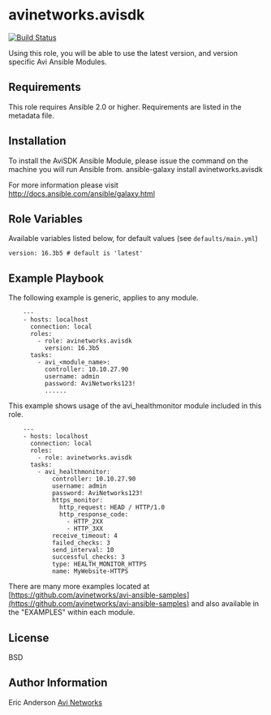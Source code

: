 # avinetworks.avisdk
[![Build Status](https://travis-ci.org/avinetworks/ansible-role-avisdk.svg?branch=master)](https://travis-ci.org/avinetworks/ansible-role-avisdk)

Using this role, you will be able to use the latest version, and version specific Avi Ansible Modules.

## Requirements

This role requires Ansible 2.0 or higher. Requirements are listed in the metadata file.

## Installation

To install the AviSDK Ansible Module, please issue the command on the machine you will run Ansible from.
  ansible-galaxy install avinetworks.avisdk

For more information please visit http://docs.ansible.com/ansible/galaxy.html

## Role Variables

Available variables listed below, for default values (see `defaults/main.yml`)

    version: 16.3b5 # default is 'latest'


## Example Playbook

The following example is generic, applies to any module.

```
    ---
    - hosts: localhost
      connection: local
      roles:
        - role: avinetworks.avisdk
          version: 16.3b5
      tasks:
        - avi_<module_name>:
          controller: 10.10.27.90
          username: admin
          password: AviNetworks123!
          ......
```

This example shows usage of the avi_healthmonitor module included in this role.

```
    ---
    - hosts: localhost
      connection: local
      roles:
        - role: avinetworks.avisdk
      tasks:
        - avi_healthmonitor:
            controller: 10.10.27.90
            username: admin
            password: AviNetworks123!
            https_monitor:
              http_request: HEAD / HTTP/1.0
              http_response_code:
                - HTTP_2XX
                - HTTP_3XX
            receive_timeout: 4
            failed_checks: 3
            send_interval: 10
            successful_checks: 3
            type: HEALTH_MONITOR_HTTPS
            name: MyWebsite-HTTPS
```

There are many more examples located at [https://github.com/avinetworks/avi-ansible-samples](https://github.com/avinetworks/avi-ansible-samples) and also available in the "EXAMPLES" within each module.

## License

BSD

## Author Information

Eric Anderson
[Avi Networks](http://avinetworks.com)
